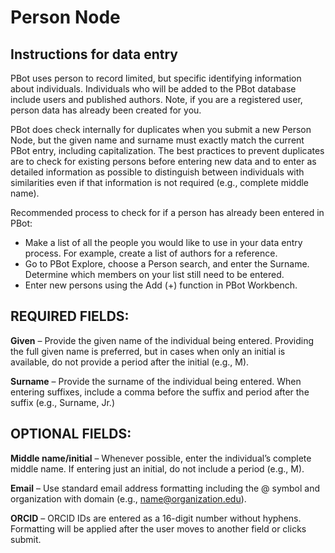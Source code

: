 # Person Node
## Instructions for data entry
PBot uses person to record limited, but specific identifying information about individuals. Individuals who will be added to the PBot database include users and published authors. Note, if you are a registered user, person data has already been created for you.

PBot does check internally for duplicates when you submit a new Person Node, but the given name and surname must exactly match the current PBot entry, including capitalization. The best practices to prevent duplicates are to check for existing persons before entering new data and to enter as detailed information as possible to distinguish between individuals with similarities even if that information is not required (e.g., complete middle name).

Recommended process to check for if a person has already been entered in PBot:
* Make a list of all the people you would like to use in your data entry process. For example, create a list of authors for a reference.
* Go to PBot Explore, choose a Person search, and enter the Surname. Determine which members on your list still need to be entered.
* Enter new persons using the Add (+) function in PBot Workbench.

## REQUIRED FIELDS:

**Given** – Provide the given name of the individual being entered. Providing the full given name is preferred, but in cases when only an initial is available, do not provide a period after the initial (e.g., M).

**Surname** – Provide the surname of the individual being entered. When entering suffixes, include a comma before the suffix and period after the suffix (e.g., Surname, Jr.)

## OPTIONAL FIELDS:

**Middle name/initial** – Whenever possible, enter the individual’s complete middle name. If entering just an initial, do not include a period (e.g., M).

**Email** – Use standard email address formatting including the @ symbol and organization with domain (e.g., name@organization.edu).

**ORCID** – ORCID IDs are entered as a 16-digit number without hyphens. Formatting will be applied after the user moves to another field or clicks submit.
